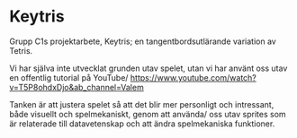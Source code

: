 # Keytris
Grupp C1s projektarbete, Keytris; en tangentbordsutlärande variation av Tetris.

Vi har själva inte utvecklat grunden utav spelet, utan vi har använt oss utav en offentlig tutorial på YouTube/
https://www.youtube.com/watch?v=T5P8ohdxDjo&ab_channel=Valem

Tanken är att justera spelet så att det blir mer personligt och intressant, både visuellt och spelmekaniskt, genom att använda/
oss utav sprites som är relaterade till datavetenskap och att ändra spelmekaniska funktioner. 
